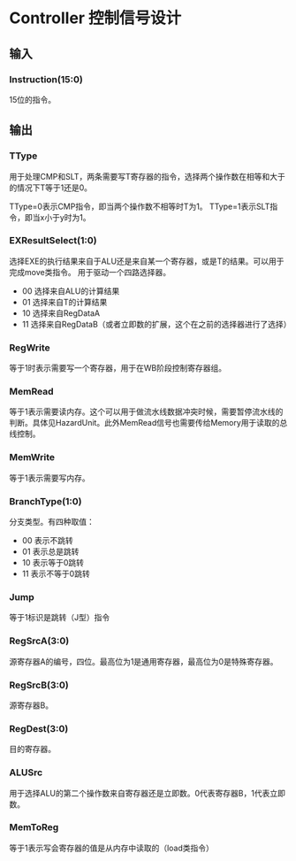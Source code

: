 # Controller 控制信号设计

## 输入
### Instruction(15:0)
15位的指令。

## 输出
### TType
用于处理CMP和SLT，两条需要写T寄存器的指令，选择两个操作数在相等和大于的情况下T等于1还是0。

TType=0表示CMP指令，即当两个操作数不相等时T为1。
TType=1表示SLT指令，即当x小于y时为1。

### EXResultSelect(1:0)
选择EXE的执行结果来自于ALU还是来自某一个寄存器，或是T的结果。可以用于完成move类指令。
用于驱动一个四路选择器。
* 00 选择来自ALU的计算结果
* 01 选择来自T的计算结果
* 10 选择来自RegDataA
* 11 选择来自RegDataB（或者立即数的扩展，这个在之前的选择器进行了选择）

### RegWrite
等于1时表示需要写一个寄存器，用于在WB阶段控制寄存器组。

### MemRead
等于1表示需要读内存。这个可以用于做流水线数据冲突时候，需要暂停流水线的判断。具体见HazardUnit。此外MemRead信号也需要传给Memory用于读取的总线控制。

### MemWrite
等于1表示需要写内存。

### BranchType(1:0)
分支类型。有四种取值：
* 00 表示不跳转
* 01 表示总是跳转
* 10 表示等于0跳转
* 11 表示不等于0跳转

### Jump
等于1标识是跳转（J型）指令

### RegSrcA(3:0)
源寄存器A的编号，四位。最高位为1是通用寄存器，最高位为0是特殊寄存器。

### RegSrcB(3:0)
源寄存器B。

### RegDest(3:0)
目的寄存器。

### ALUSrc
用于选择ALU的第二个操作数来自寄存器还是立即数。0代表寄存器B，1代表立即数。

### MemToReg
等于1表示写会寄存器的值是从内存中读取的（load类指令）
